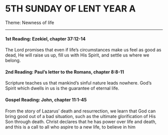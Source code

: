 # 5TH SUNDAY OF LENT YEAR A
Theme: Newness of life

---

#### 1st Reading: Ezekiel, chapter 37:12-14

The Lord promises that even if life’s circumstances make us feel as good as dead, He will raise us up, fill us with His Spirit, and settle us where we belong.

#### 2nd Reading: Paul’s letter to the Romans, chapter 8:8-11

Scripture teaches us that mankind’s sinful nature leads nowhere. God’s Spirit which dwells in us is the guarantee of eternal life.

#### Gospel Reading: John, chapter 11:1-45

From the story of Lazarus’ death and resurrection, we learn that God can bring good out of a bad situation, such as the ultimate glorification of His Son through death. Christ declares that he has power over life and death, and this is a call to all who aspire to a new life, to believe in him